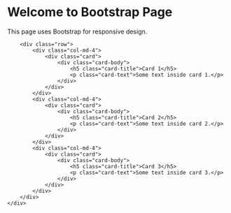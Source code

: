 <!DOCTYPE html>
<html lang="en">
<head>
    <meta charset="UTF-8">
    <meta name="viewport" content="width=device-width, initial-scale=1.0">
    <title>Responsive Bootstrap Page</title>
    <link href="https://cdn.jsdelivr.net/npm/bootstrap@5.3.0/dist/css/bootstrap.min.css" rel="stylesheet">
</head>
<body>
    <div class="container">
        <h1 class="text-center mt-5">Welcome to Bootstrap Page</h1>
        <p class="text-center">This page uses Bootstrap for responsive design.</p>
    
        <div class="row">
            <div class="col-md-4">
                <div class="card">
                    <div class="card-body">
                        <h5 class="card-title">Card 1</h5>
                        <p class="card-text">Some text inside card 1.</p>
                    </div>
                </div>
            </div>
            <div class="col-md-4">
                <div class="card">
                    <div class="card-body">
                        <h5 class="card-title">Card 2</h5>
                        <p class="card-text">Some text inside card 2.</p>
                    </div>
                </div>
            </div>
            <div class="col-md-4">
                <div class="card">
                    <div class="card-body">
                        <h5 class="card-title">Card 3</h5>
                        <p class="card-text">Some text inside card 3.</p>
                    </div>
                </div>
            </div>
        </div>
    </div>
<script src="https://cdn.jsdelivr.net/npm/bootstrap@5.3.0/dist/js/bootstrap.bundle.min.js"></script>
</body>
</html>

